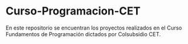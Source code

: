 # Curso-Programacion-CET

En este repositorio se encuentran los proyectos realizados en el Curso Fundamentos de Programación dictados por Colsubsidio CET.
